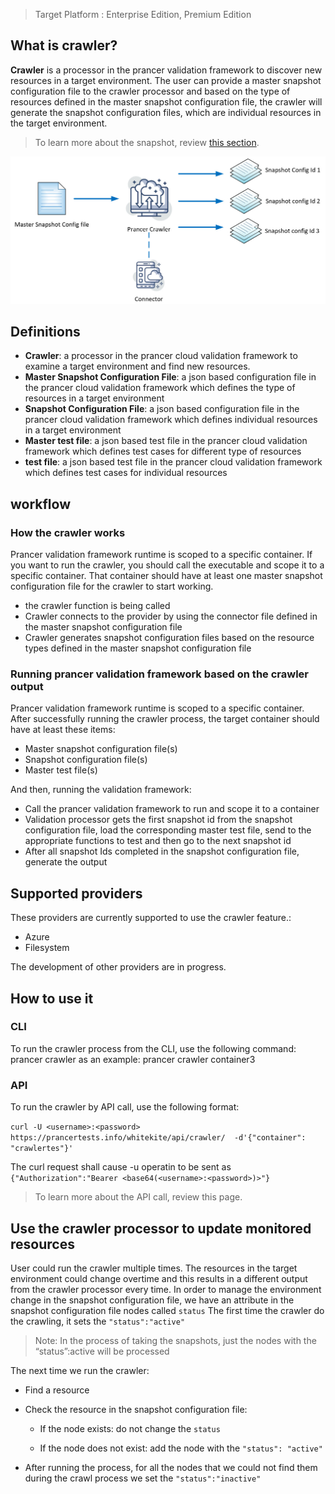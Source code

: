 > Target Platform : Enterprise Edition, Premium Edition
## What is crawler?
**Crawler** is a processor in the prancer validation framework to discover new resources in a target environment. The user can provide a master snapshot configuration file to the crawler processor and based on the type of resources defined in the master snapshot configuration file, the crawler will generate the snapshot configuration files, which are individual resources in the target environment.
> To learn more about the snapshot, review [this section](../snapshots/snapshot-definition.md).

![crawler basic](../images/crawler-basic.jpg)

## Definitions
- **Crawler**: a processor in the prancer cloud validation framework to examine a target environment and find new resources.
- **Master Snapshot Configuration File**: a json based configuration file in the prancer cloud validation framework which defines the type of resources in a target environment
- **Snapshot Configuration File**: a json based configuration file in the prancer cloud validation framework which defines individual resources in a target environment
- **Master test file**: a json based test file in the prancer cloud validation framework which defines test cases for different type of resources
- **test file**: a json based test file in the prancer cloud validation framework which defines test cases for individual resources

## workflow 
### How the crawler works
Prancer validation framework runtime is scoped to a specific container. If you want to run the crawler, you should call the executable and scope it to a specific container. That container should have at least one master snapshot configuration file for the crawler to start working.
- the crawler function is being called
- Crawler connects to the provider by using the connector file defined in the master snapshot configuration file
- Crawler generates snapshot configuration files based on the resource types defined in the master snapshot configuration file

### Running prancer validation framework based on the crawler output
Prancer validation framework runtime is scoped to a specific container. After successfully running the crawler process, the target container should have at least these items:
- Master snapshot configuration file(s)
- Snapshot configuration file(s)
- Master test file(s)

And then, running the validation framework:
- Call the prancer validation framework to run and scope it to a container
- Validation processor gets the first snapshot id from the snapshot configuration file, load the corresponding master test file, send to the appropriate functions to test and then go to the next snapshot id
- After all snapshot Ids completed in the snapshot configuration file, generate the output

## Supported providers
These providers are currently supported to use the crawler feature.:
- Azure
- Filesystem

The development of other providers are in progress.

## How to use it
### CLI
To run the crawler process from the CLI, use the following command:
prancer crawler <name-of-the-container>
as an example:
prancer crawler container3

### API
To run the crawler by API call, use the following format:

`curl -U <username>:<password> https://prancertests.info/whitekite/api/crawler/  -d'{"container": "crawlertes"}'`

The curl request shall cause -u operatin to be sent as `{"Authorization":"Bearer <base64(<username>:<password>)>"}`

> To learn more about the API call, review this page.

## Use the crawler processor to update monitored resources
User could run the crawler multiple times. The resources in the target environment could change overtime and this results in a different output from the crawler processor every time.
In order to manage the environment change in the snapshot configuration file, we have an attribute in the snapshot configuration file nodes called `status`
The first time the crawler do the crawling, it sets the `"status":"active"`

> Note: In the process of taking the snapshots, just the nodes with the “status”:active will be processed

The next time we run the crawler:

- Find a resource

- Check the resource in the snapshot configuration file:

    - If the node exists: do not change the `status`

    - If the node does not exist: add the node with the `"status": "active"`

- After running the process, for all the nodes that we could not find them during the crawl process we set the `"status":"inactive"`

